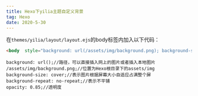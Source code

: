 ```yaml
---
title: Hexo下yilia主题自定义背景
tag: Hexo
date: 2020-5-30
---
```


在`themes/yilia/layout/layout.ejs`的body标签内加入以下代码：

```html
<body  style="background: url(/assets/img/background.png); background-size: cover;background-repeat: no-repeat;opacity: 0.85"></body>
```

```
background: url();//路径，可以直接插入网上的图片或者插入本地图片
/assets/img/background.png;//位置为Hexo根目录下的assets/img
background-size: cover;//表示图片根据屏幕大小自适应占满整个屏
background-repeat: no-repeat;//表示不平铺
opacity: 0.85;//透明度
```

